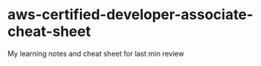 # aws-certified-developer-associate-cheat-sheet
My learning notes and cheat sheet for last min review
